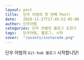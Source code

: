 ```yaml
---
layout: post
title:  단우 아범의 첫 번째 Post!
date:   2020-11-27T17:45:52-05:00
author: 단우아범
categories: 단우 아범의 블로그 도전기
tags:	단우아범, 블로그, 시작
cover:  "/assets/instacode.png"
---
```


단우 아범의 `Git-hub 블로그` 시작합니닷!

[jekyll]:      http://jekyllrb.com
[jekyll-gh]:   https://github.com/jekyll/jekyll
[jekyll-help]: https://github.com/jekyll/jekyll-help
[highlight]:   https://highlightjs.org/
[lightbox]:    http://lokeshdhakar.com/projects/lightbox2/
[jekyll-archive]: https://github.com/jekyll/jekyll-archives
[liquid]: https://github.com/Shopify/liquid/wiki/Liquid-for-Designers
